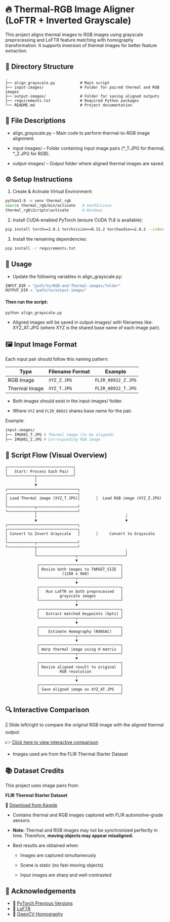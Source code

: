 
# 🔥 Thermal-RGB Image Aligner (LoFTR + Inverted Grayscale)

This project aligns thermal images to RGB images using grayscale preprocessing and LoFTR feature matching with homography transformation. It supports inversion of thermal images for better feature extraction.

## 📁 Directory Structure
```plaintext
.
├── align_grayscale.py           # Main script
├── input-images/                # Folder for paired thermal and RGB images
├── output-images/               # Folder for saving aligned outputs
├── requirements.txt             # Required Python packages
└── README.md                    # Project documentation
```

## 📄 File Descriptions
- align_grayscale.py – Main code to perform thermal-to-RGB image alignment.

- input-images/ – Folder containing input image pairs (*_T.JPG for thermal, *_Z.JPG for RGB).

- output-images/ – Output folder where aligned thermal images are saved.

## ⚙️ Setup Instructions

1. Create & Activate Virtual Environment:
```bash
python3.9 -m venv thermal_rgb
source thermal_rgb/bin/activate   # macOS/Linux
thermal_rgb\Scripts\activate      # Windows
```

2. Install CUDA-enabled PyTorch (ensure CUDA 11.8 is available):

```bash
pip install torch==2.0.1 torchvision==0.15.2 torchaudio==2.0.2 --index-url https://download.pytorch.org/whl/cu118
```

3. Install the remaining dependencies:
```bash
pip install -r requirements.txt
```

## 🚀 Usage
- Update the following variables in align_grayscale.py:
```python
INPUT_DIR = "path/to/RGB-and-Thermal-images/folder"
OUTPUT_DIR = "path/to/output-images"
```

#### Then run the script:
```bash
python align_grayscale.py
```
- Aligned images will be saved in output-images/ with filenames like:
XYZ_AT.JPG (where XYZ is the shared base name of each image pair).

## 🖼️ Input Image Format

Each input pair should follow this naming pattern:

| Type          | Filename Format | Example            |
| ------------- | --------------- | ------------------ |
| RGB Image     | `XYZ_Z.JPG`     | `FLIR_08922_Z.JPG` |
| Thermal Image | `XYZ_T.JPG`     | `FLIR_08922_T.JPG` |

- Both images should exist in the input-images/ folder.

- Where `XYZ` and `FLIR_08922` shares base name for the pair.

Example:
```bash
input-images/
├── IMG001_T.JPG # Thermal image (to be aligned)
├── IMG001_Z.JPG # Corresponding RGB image
```


## 🔁 Script Flow (Visual Overview)

```plaintext 
┌─────────────────────────────┐
│   Start: Process Each Pair  │
└────────────┬────────────────┘
             │
             ▼
┌───────────────────────────────┐       ┌───────────────────────────────┐
│ Load Thermal image (XYZ_T.JPG)│       │  Load RGB image (XYZ_Z.JPG)   │
└────────────┬──────────────────┘       └────────────┬──────────────────┘
             │                                       │
             ▼                                       ▼
┌───────────────────────────────┐       ┌───────────────────────────────┐
│ Convert to Invert Grayscale   │       │     Convert to Grayscale      │
└────────────┬──────────────────┘       └────────────┬──────────────────┘
             │                                       │
             └─────────────────┬─────────────────────┘
                               ▼
              ┌────────────────────────────────────┐
              │ Resize both images to TARGET_SIZE  │
              │          (1280 x 960)              │
              └────────────────┬───────────────────┘
                               ▼
              ┌────────────────────────────────────┐
              │   Run LoFTR on both preprocessed   │
              │         grayscale images           │
              └────────────────┬───────────────────┘
                               ▼
              ┌────────────────────────────────────┐
              │   Extract matched keypoints (kpts) │
              └────────────────┬───────────────────┘
                               ▼
              ┌────────────────────────────────────┐
              │    Estimate Homography (RANSAC)    │
              └────────────────┬───────────────────┘
                               ▼
              ┌────────────────────────────────────┐
              │ Warp thermal image using H matrix  │
              └────────────────┬───────────────────┘
                               ▼
              ┌────────────────────────────────────┐
              │ Resize aligned result to original  │
              │         RGB resolution             │
              └────────────────┬───────────────────┘
                               ▼
              ┌────────────────────────────────────┐
              │ Save aligned image as XYZ_AT.JPG   │
              └────────────────────────────────────┘

```

## 🔍 Interactive Comparison

🎚️ Slide left/right to compare the original RGB image with the aligned thermal output:

👉 [Click here to view interactive comparison](https://cdn.knightlab.com/libs/juxtapose/latest/embed/index.html?uid=e96f099a-5bbf-11f0-bb24-0936e1cb08fb)

- Images used are from the FLIR Thermal Starter Dataset


## 📚 Dataset Credits

This project uses image pairs from:

**FLIR Thermal Starter Dataset**

📎 [Download from Kaggle](https://www.kaggle.com/datasets/deepnewbie/flir-thermal-images-dataset)

- Contains thermal and RGB images captured with FLIR automotive-grade sensors.

- **Note:** Thermal and RGB images may not be synchronized perfectly in time. Therefore, **moving objects may appear misaligned.**

- Best results are obtained when:

  - Images are captured simultaneously

  - Scene is static (no fast-moving objects)

  - Input images are sharp and well-contrasted

## 🙏 Acknowledgements

 - 🔗 [PyTorch Previous Versions](https://pytorch.org/get-started/previous-versions/)
 - 🔗 [LoFTR](https://github.com/zju3dv/LoFTR)
 - 🔗 [OpenCV Homography](https://docs.opencv.org/4.x/d1/de0/tutorial_py_feature_homography.html)

